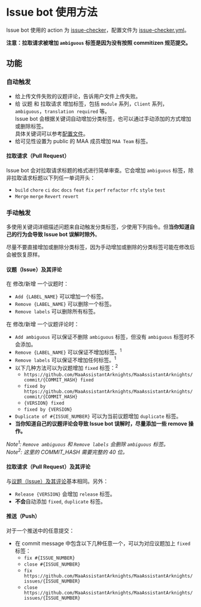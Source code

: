 # Issue bot 使用方法

Issue bot 使用的 action 为 [issue-checker](https://github.com/zzyyyl/issue-checker)，配置文件为 [issue-checker.yml](.github/issue-checker.yml)。

**注意：拉取请求被增加 `ambiguous` 标签是因为没有按照 commitizen 规范提交。**

## 功能

### 自动触发

- 给上传文件失败的议题评论，告诉用户文件上传失败。
- 给 议题 和 拉取请求 增加标签，包括 `module` 系列，`Client` 系列，`ambiguous`，`translation required` 等。  
  Issue bot 会根据关键词自动增加分类标签，也可以通过手动添加的方式增加或删除标签。  
  具体关键词可以参考[配置文件](.github/issue-checker.yml)。
- 给可见性设置为 public 的 MAA 成员增加 `MAA Team` 标签。

#### 拉取请求（Pull Request）

Issue bot 会对拉取请求标题的格式进行简单审查。它会增加 `ambiguous` 标签，除非拉取请求标题以下列任一单词开头：

  - `build` `chore` `ci` `doc` `docs` `feat` `fix` `perf` `refactor` `rfc` `style` `test`
  - `Merge` `merge` `Revert` `revert`

### 手动触发

多使用关键词详细描述问题来自动触发分类标签，少使用下列指令。但**当你知道自己的行为会导致 Issue bot 误解时除外**。

尽量不要直接增加或删除分类标签，因为手动增加或删除的分类标签可能在修改后会被恢复原样。

#### 议题（Issue）及其评论

在 修改/新增 一个议题时：

- `Add {LABEL_NAME}` 可以增加一个标签。
- `Remove {LABEL_NAME}` 可以删除一个标签。
- `Remove labels` 可以删除所有标签。

在 修改/新增 一个议题评论时：

- `Add ambiguous` 可以保证不删除 `ambiguous` 标签，但没有 `ambiguous` 标签时不会添加。
- `Remove {LABEL_NAME}` 可以保证不增加标签。<sup>1</sup>
- `Remove labels` 可以保证不增加任何标签。<sup>1</sup>
- 以下几种方法可以为议题增加 `fixed` 标签：<sup>2</sup>  
  - `https://github.com/MaaAssistantArknights/MaaAssistantArknights/commit/{COMMIT_HASH} fixed`
  - `fixed by https://github.com/MaaAssistantArknights/MaaAssistantArknights/commit/{COMMIT_HASH}`
  - `{VERSION} fixed`
  - `fixed by {VERSION}`
- `Duplicate of #{ISSUE_NUMBER}` 可以为当前议题增加 `duplicate` 标签。
- **当你知道自己的议题评论会导致 Issue bot 误解时，尽量添加一些 remove 操作。**

_Note<sup>1</sup>: `Remove ambiguous` 和 `Remove labels` 会删除 `ambiguous` 标签。_  
_Note<sup>2</sup>: 这里的 COMMIT_HASH 需要完整的 40 位。_

#### 拉取请求（Pull Request）及其评论

与[议题（Issue）及其评论](#议题issue及其评论)基本相同。另外：

- `Release {VERSION}` 会增加 `release` 标签。
- **不会**自动添加 `fixed`, `duplicate` 标签。

#### 推送（Push）

对于一个推送中的任意提交：

- 在 commit message 中包含以下几种任意一个，可以为对应议题加上 `fixed` 标签：
  - `fix #{ISSUE_NUMBER}`
  - `close #{ISSUE_NUMBER}`
  - `fix https://github.com/MaaAssistantArknights/MaaAssistantArknights/issues/{ISSUE_NUMBER}`
  - `close https://github.com/MaaAssistantArknights/MaaAssistantArknights/issues/{ISSUE_NUMBER}`
